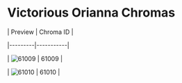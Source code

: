 # Victorious Orianna Chromas


| Preview | Chroma ID |

|---------|-----------|

| ![61009](https://raw.communitydragon.org/latest/plugins/rcp-be-lol-game-data/global/default/v1/champion-chroma-images/61/61009.png) | 61009 |

| ![61010](https://raw.communitydragon.org/latest/plugins/rcp-be-lol-game-data/global/default/v1/champion-chroma-images/61/61010.png) | 61010 |